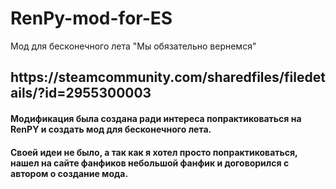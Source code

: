 # RenPy-mod-for-ES
Мод для бесконечного лета "Мы обязательно вернемся"
<h2> https://steamcommunity.com/sharedfiles/filedetails/?id=2955300003 </h2>
<h4>Модификация была создана ради интереса попрактиковаться на RenPY и создать мод для бесконечного лета.</h4>
<h4>Своей идеи не было, а так как я хотел просто попрактиковаться, нашел на сайте фанфиков небольшой фанфик и договорился с автором о создание мода.</h4>

